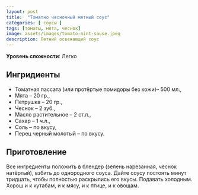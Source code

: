 ```yaml
---
layout: post
title:  "Томатно чесночный мятный соус"
categories: [ соусы ]
tags: [томаты, мята, чеснок]
image: assets/images/tomato-mint-sause.jpeg
description: Летний освежающий соус
---
```


**Уровень сложности**: Легко

## Ингридиенты  

* Томатная пассата (или протёртые помидоры без кожи)– 500 мл.,
* Мята – 20 гр.,
* Петрушка – 20 гр.,
* Чеснок – 2 зуб.,
* Масло растительное – 2 ст.л.,
* Сахар – 1 ч.л.,
* Соль – по вкусу,
* Перец черный молотый – по вкусу.

## Приготовление  

Все ингредиенты положить в блендер (зелень нарезанная, чеснок натёртый), взбить до однородного соуса. Дайте соусу постоять минут тридцать, чтобы полностью раскрылись его вкусы. Подавать холодным. Хорош и к кутабам, и к мясу, и к птице, и к овощам.